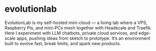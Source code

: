 # evolutionlab
EvolutionLab is my self-hosted mini-cloud — a living lab where a VPS, Raspberry Pis, and mini-PCs mesh together with Headscale and Traefik. Here I experiment with LLM chatbots, private cloud services, and edge-scale apps, pushing ideas from sketch to prototype. It’s an environment built to evolve fast, break limits, and spark new products.
